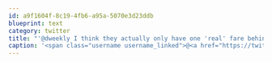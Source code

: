 ```yaml
---
id: a9f1604f-8c19-4fb6-a95a-5070e3d23ddb
blueprint: text
category: twitter
title: "'@dweekly I think they actually only have one 'real' fare behind the scenes."
caption: '<span class="username username_linked">@<a href="https://twitter.com/dweekly" title="David E. Weekly">dweekly</a></span> I think they actually only have one ''real'' fare behind the scenes.'
---
```

